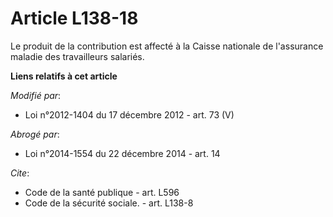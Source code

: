 # Article L138-18

Le produit de la contribution est affecté à la Caisse nationale de l'assurance maladie des travailleurs salariés.

**Liens relatifs à cet article**

_Modifié par_:

  - Loi n°2012-1404 du 17 décembre 2012 - art. 73 (V)

_Abrogé par_:

  - Loi n°2014-1554 du 22 décembre 2014 - art. 14

_Cite_:

  - Code de la santé publique - art. L596
  - Code de la sécurité sociale. - art. L138-8
